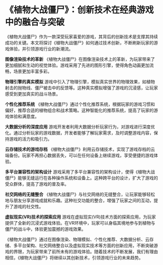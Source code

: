 # 《植物大战僵尸》：创新技术在经典游戏中的融合与突破

《植物大战僵尸》作为一款深受玩家喜爱的游戏，其背后的创新技术是支撑其持续成功的关键。本文将探讨《植物大战僵尸》如何通过技术创新，不断刷新玩家的游戏体验，并引领游戏行业的新潮流。

**图像渲染技术的革新**
《植物大战僵尸》在图像渲染技术上的革新，为玩家带来了更加细腻和生动的视觉体验。游戏采用了先进的图形引擎，使得角色动画更加流畅，场景更加丰富多彩。

**物理引擎的真实模拟**
游戏中引入了物理引擎，模拟真实世界的物理效果，如植物射击的抛物线、僵尸被击中的反馈等。这种真实模拟增强了游戏的沉浸感，让玩家感受到更加真实的战斗场景。

**个性化推荐系统**
《植物大战僵尸》通过个性化推荐系统，根据玩家的游戏习惯和偏好，推荐合适的植物组合和战术策略。这种智能化的推荐系统，提高了玩家的游戏体验和满意度。

**大数据分析的深度应用**
游戏开发者利用大数据分析玩家行为，对游戏进行深度优化。通过分析玩家的游戏数据，开发者能够了解玩家需求，及时调整游戏内容，保持游戏的活力和吸引力。

**云存储技术的游戏存档**
《植物大战僵尸》利用云存储技术，实现了游戏存档的云端备份。玩家不再担心数据丢失，可以在任何设备上继续游戏，享受便捷的游戏体验。

**多平台兼容性的架构设计**
游戏采用了多平台兼容性的架构设计，使得《植物大战僵尸》能够无缝运行在各种操作系统和设备上。这种跨平台的设计，扩大了游戏的受众群体，提高了游戏的普及率。

**社交网络的无缝整合**
《植物大战僵尸》与社交网络的无缝整合，让玩家能够轻松地与朋友分享游戏成就和乐趣。这种社交功能的整合，增强了玩家之间的互动，提升了游戏的社交性。

**虚拟现实(VR)技术的探索应用**
游戏在虚拟现实(VR)技术方面的探索应用，为玩家提供了全新的沉浸式游戏体验。在VR环境中，玩家可以身临其境地参与到植物与僵尸的战斗中，体验更加震撼的游戏效果。

《植物大战僵尸》通过在图像渲染、物理模拟、个性化推荐、大数据分析、云存储、多平台架构、社交网络整合以及虚拟现实技术等方面的创新应用，不断突破游戏的界限，为玩家带来了前所未有的游戏体验。随着技术的不断发展，我们有理由相信，《植物大战僵尸》将继续以其创新技术，引领游戏行业的未来趋势。